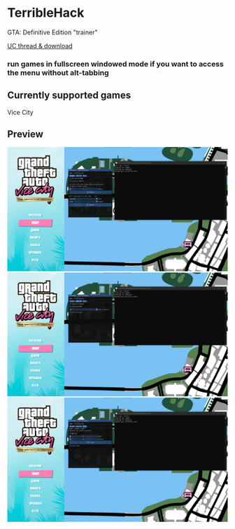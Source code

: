 # TerribleHack
GTA: Definitive Edition "trainer"

[UC thread & download](https://www.unknowncheats.me/forum/other-single-player-games/684168-gta-definitive-edition-external.html)

### run games in fullscreen windowed mode if you want to access the menu without alt-tabbing

## Currently supported games
Vice City

## Preview
![Player Tab](https://github.com/olexon/TerribleHack/blob/main/preview/player.png?raw=true)
![Vehicle Tab](https://github.com/olexon/TerribleHack/blob/main/preview/vehicle.png?raw=true)
![Misc Tab](https://github.com/olexon/TerribleHack/blob/main/preview/misc.png?raw=true)
